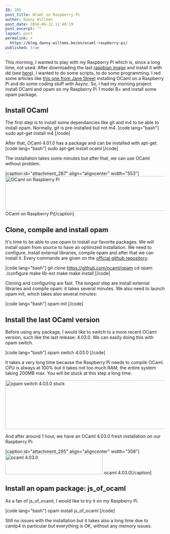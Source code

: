 ```yaml
---
ID: 285
post_title: OCaml on Raspberry Pi
author: Danny Willems
post_date: 2016-06-22 11:40:19
post_excerpt: ""
layout: post
permalink: >
  https://blog.danny-willems.be/en/ocaml-raspberry-pi/
published: true
---
```

This morning, I wanted to play with my Raspberry Pi which is, since a long time, not used. After downloading the last <a href="https://www.raspberrypi.org/downloads/raspbian/">raspbian image</a> and install it with dd (see <a href="https://www.raspberrypi.org/documentation/installation/installing-images/README.md">here</a>), I wanted to do some scripts, to do some programming. I red some articles like <a href="https://blogs.janestreet.com/bootstrapping-ocamlasync-on-the-raspberry-pi/">this one from Jane Street</a> installing OCaml on a Raspberry Pi and do some coding stuff with Async. So, I had my morning project: install OCaml and opam on my Raspberry Pi 1 model B+ and install some opam package.

<h2>Install OCaml</h2>

The first step is to install some dependancies like git and m4 to be able to install opam. Normally, git is pre-installed but not m4.
[code lang="bash"]
sudo apt-get install m4
[/code]

After that, OCaml 4.01.0 has a package and can be installed with apt-get:
[code lang="bash"]
sudo apt-get install ocaml
[/code]

The installation takes some minutes but after that, we can use OCaml without problem.

[caption id="attachment_287" align="aligncenter" width="553"]<a href="http://blog.danny-willems.be/wp-content/uploads/2016/06/Selection_003.png" rel="attachment wp-att-287"><img src="http://blog.danny-willems.be/wp-content/uploads/2016/06/Selection_003.png" alt="OCaml on Raspberry Pi" width="553" height="110" class="size-full wp-image-287" /></a> OCaml on Raspberry Pi[/caption]

<h2>Clone, compile and install opam</h2>

It's time to be able to use opam to install our favorite packages. We will install opam from source to have an optimized installation. We need to configure, install external libraries, compile opam and after that we can install it. Every commands are given on the <a href="https://github.com/ocaml/opam">official github repository</a>:

[code lang="bash"]
git clone https://github.com/ocaml/opam
cd opam
./configure
make lib-ext
make
make install
[/code]

Cloning and configuring are fast. The longest step are install external libraries and compile opam: it takes several minutes.
We also need to launch opam init, which takes also several minutes:

[code lang="bash"]
opam init
[/code]

<h2>Install the last OCaml version</h2>

Before using any package, I would like to switch to a more recent OCaml version, such like the last release: 4.03.0. We can easily doing this with opam switch.

[code lang="bash"]
opam switch 4.03.0
[/code]

It takes a very long time because the Raspberry Pi needs to compile OCaml. CPU is always at 100% but it takes not too much RAM, the entire system taking 200MB max. You will be stuck at this step a long time.

<a href="http://blog.danny-willems.be/wp-content/uploads/2016/06/Selection_004.png" rel="attachment wp-att-293"><img src="http://blog.danny-willems.be/wp-content/uploads/2016/06/Selection_004.png" alt="opam switch 4.03.0 stuck" width="651" height="154" class="size-full wp-image-293" /></a>

And after around 1 hour, we have an OCaml 4.03.0 fresh installation on our Raspberry Pi:

[caption id="attachment_295" align="aligncenter" width="308"]<a href="http://blog.danny-willems.be/wp-content/uploads/2016/06/Selection_001.png" rel="attachment wp-att-295"><img src="http://blog.danny-willems.be/wp-content/uploads/2016/06/Selection_001.png" alt="ocaml 4.03.0" width="308" height="64" class="size-full wp-image-295" /></a> ocaml 4.03.0[/caption]

<h2>Install an opam package: js_of_ocaml</h2>

As a fan of js_of_ocaml, I would like to try it on my Raspberry Pi.

[code lang="bash"]
opam install js_of_ocaml
[/code]

Still no issues with the installation but it takes also a long time due to camlp4 in particular but everything is OK, without any memory issues.
